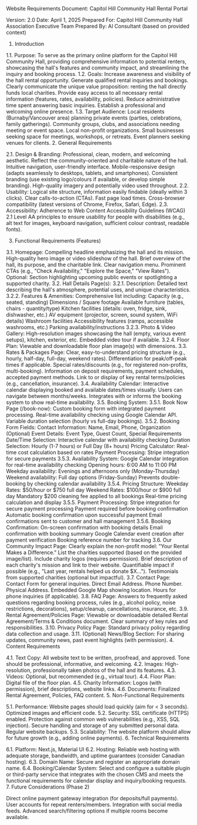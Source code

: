 Website Requirements Document: Capitol Hill Community Hall Rental Portal

Version: 2.0
Date: April 1, 2025
Prepared For: Capitol Hill Community Hall Association Executive Team
Prepared By: AI Consultant (based on provided context)

1. Introduction

1.1. Purpose: To serve as the primary online platform for the Capitol Hill Community Hall, providing comprehensive information to potential renters, showcasing the hall's features and community impact, and streamlining the inquiry and booking process.
1.2. Goals:
Increase awareness and visibility of the hall rental opportunity.
Generate qualified rental inquiries and bookings.
Clearly communicate the unique value proposition: renting the hall directly funds local charities.
Provide easy access to all necessary rental information (features, rates, availability, policies).
Reduce administrative time spent answering basic inquiries.
Establish a professional and welcoming online presence.
1.3. Target Audience:
Local residents (Burnaby/Vancouver area) planning private events (parties, celebrations, family gatherings).
Community groups, clubs, and associations needing meeting or event space.
Local non-profit organizations.
Small businesses seeking space for meetings, workshops, or retreats.
Event planners seeking venues for clients.
2. General Requirements

2.1. Design & Branding:
Professional, clean, modern, and welcoming aesthetic.
Reflect the community-oriented and charitable nature of the hall.
Intuitive navigation, user-friendly interface.
Mobile-responsive design (adapts seamlessly to desktops, tablets, and smartphones).
Consistent branding (use existing logo/colours if available, or develop simple branding).
High-quality imagery and potentially video used throughout.
2.2. Usability:
Logical site structure, information easily findable (ideally within 3 clicks).
Clear calls-to-action (CTAs).
Fast page load times.
Cross-browser compatibility (latest versions of Chrome, Firefox, Safari, Edge).
2.3. Accessibility:
Adherence to Web Content Accessibility Guidelines (WCAG) 2.1 Level AA principles to ensure usability for people with disabilities (e.g., alt text for images, keyboard navigation, sufficient colour contrast, readable fonts).

3. Functional Requirements (Features)

3.1. Homepage:
Compelling headline emphasizing the hall and its mission.
High-quality hero image or video slideshow of the hall.
Brief overview of the hall, its purpose, and the charitable link.
Clear navigation menu.
Prominent CTAs (e.g., "Check Availability," "Explore the Space," "View Rates").
Optional: Section highlighting upcoming public events or spotlighting a supported charity.
3.2. Hall Details Page(s):
3.2.1. Description: Detailed text describing the hall's atmosphere, potential uses, and unique characteristics.
3.2.2. Features & Amenities: Comprehensive list including:
Capacity (e.g., seated, standing)
Dimensions / Square footage
Available furniture (tables, chairs - quantity/type)
Kitchen facilities (details: oven, fridge, sink, dishwasher, etc.)
AV equipment (projector, screen, sound system, WiFi details)
Washroom facilities
Accessibility features (ramps, accessible washrooms, etc.)
Parking availability/instructions
3.2.3. Photo & Video Gallery: High-resolution images showcasing the hall (empty, various event setups), kitchen, exterior, etc. Embedded video tour if available.
3.2.4. Floor Plan: Viewable and downloadable floor plan image(s) with dimensions.
3.3. Rates & Packages Page:
Clear, easy-to-understand pricing structure (e.g., hourly, half-day, full-day, weekend rates).
Differentiation for peak/off-peak times if applicable.
Special rates/discounts (e.g., for registered non-profits, multi-booking).
Information on deposit requirements, payment schedules, accepted payment methods.
Link to or display of key rental terms/policies (e.g., cancellation, insurance).
3.4. Availability Calendar:
Interactive calendar displaying booked and available dates/times visually.
Users can navigate between months/weeks.
Integrates with or informs the booking system to show real-time availability.
3.5. Booking System:
3.5.1. Book Now Page (/book-now):
Custom booking form with integrated payment processing.
Real-time availability checking using Google Calendar API.
Variable duration selection (hourly vs full-day bookings).
3.5.2. Booking Form Fields:
Contact Information: Name, Email, Phone, Organization (Optional)
Event Details: Event Type, Guest Count, Special Requirements
Date/Time Selection: Interactive calendar with availability checking
Duration Selection: Hourly (1-7 hours) or Full Day (8+ hours)
Pricing Calculator: Real-time cost calculation based on rates
Payment Processing: Stripe integration for secure payments
3.5.3. Availability System:
Google Calendar integration for real-time availability checking
Opening hours: 6:00 AM to 11:00 PM
Weekday availability: Evenings and afternoons only (Monday-Thursday)
Weekend availability: Full day options (Friday-Sunday)
Prevents double-booking by checking calendar availability
3.5.4. Pricing Structure:
Weekday Rates: $50/hour or $750 full day
Weekend Rates: $100/hour or $900 full day
Mandatory $200 cleaning fee applied to all bookings
Real-time pricing calculation and display
3.5.5. Payment Processing:
Stripe integration for secure payment processing
Payment required before booking confirmation
Automatic booking confirmation upon successful payment
Email confirmations sent to customer and hall management
3.5.6. Booking Confirmation:
On-screen confirmation with booking details
Email confirmation with booking summary
Google Calendar event creation after payment verification
Booking reference number for tracking
3.6. Our Community Impact Page:
Clearly explain the non-profit model: "Your Rental Makes a Difference."
List the charities supported (based on the provided image/list).
Include charity logos (requires permission).
Brief description of each charity's mission and link to their website.
Quantifiable impact if possible (e.g., "Last year, rentals helped us donate $X...").
Testimonials from supported charities (optional but impactful).
3.7. Contact Page:
Contact Form for general inquiries.
Direct Email Address.
Phone Number.
Physical Address.
Embedded Google Map showing location.
Hours for phone inquiries (if applicable).
3.8. FAQ Page:
Answers to frequently asked questions regarding booking process, rules (e.g., alcohol policy, noise restrictions, decorations), setup/cleanup, cancellations, insurance, etc.
3.9. Rental Agreement/Policies Page:
Viewable or downloadable detailed Rental Agreement/Terms & Conditions document.
Clear summary of key rules and responsibilities.
3.10. Privacy Policy Page: Standard privacy policy regarding data collection and usage.
3.11. (Optional) News/Blog Section: For sharing updates, community news, past event highlights (with permission).
4. Content Requirements

4.1. Text Copy: All website text to be written, proofread, and approved. Tone should be professional, informative, and welcoming.
4.2. Images: High-resolution, professionally taken photos of the hall and its features.
4.3. Videos: Optional, but recommended (e.g., virtual tour).
4.4. Floor Plan: Digital file of the floor plan.
4.5. Charity Information: Logos (with permission), brief descriptions, website links.
4.6. Documents: Finalized Rental Agreement, Policies, FAQ content.
5. Non-Functional Requirements

5.1. Performance: Website pages should load quickly (aim for < 3 seconds). Optimized images and efficient code.
5.2. Security:
SSL certificate (HTTPS) enabled.
Protection against common web vulnerabilities (e.g., XSS, SQL injection).
Secure handling and storage of any submitted personal data.
Regular website backups.
5.3. Scalability: The website platform should allow for future growth (e.g., adding online payments).
6. Technical Requirements

6.1. Platform: Next.js, Material UI
6.2. Hosting: Reliable web hosting with adequate storage, bandwidth, and uptime guarantees (consider Canadian hosting).
6.3. Domain Name: Secure and register an appropriate domain name.
6.4. Booking/Calendar System: Select and configure a suitable plugin or third-party service that integrates with the chosen CMS and meets the functional requirements for calendar display and inquiry/booking requests.
7. Future Considerations (Phase 2)

Direct online payment gateway integration (for deposits/full payments).
User accounts for repeat renters/members.
Integration with social media feeds.
Advanced search/filtering options if multiple rooms become available.